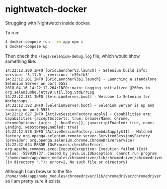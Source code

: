 # nightwatch-docker

Struggling with Nightwatch inside docker.

To run:

```sh
$ docker-compose run --rm app npm i
$ docker-compose up
```

Then check the `/logs/selenium-debug.log` file, which would show something like:

```
14:22:12.200 INFO [GridLauncherV3.launch] - Selenium build info: version: '3.11.0', revision: 'e59cfb3'
14:22:12.201 INFO [GridLauncherV3$1.launch] - Launching a standalone Selenium Server on port 5555
2018-04-16 14:22:12.264:INFO::main: Logging initialized @260ms to org.seleniumhq.jetty9.util.log.StdErrLog
14:22:12.381 INFO [SeleniumServer.boot] - Welcome to Selenium for Workgroups....
14:22:12.382 INFO [SeleniumServer.boot] - Selenium Server is up and running on port 5555
14:22:12.627 INFO [ActiveSessionFactory.apply] - Capabilities are: Capabilities {acceptSslCerts: true, browserName: chrome, chromeOptions: {args: [--headless]}, javascriptEnabled: true, name: Landing, webStorageEnabled: true}
14:22:12.628 INFO [ActiveSessionFactory.lambda$apply$11] - Matched factory org.openqa.selenium.remote.server.ServicedSession$Factory (provider: org.openqa.selenium.chrome.ChromeDriverService)
14:22:32.644 ERROR [OsProcess.checkForError] - org.apache.commons.exec.ExecuteException: Execution failed (Exit value: -559038737. Caused by java.io.IOException: Cannot run program "/home/node/app/node_modules/chromedriver/lib/chromedriver/chromedriver" (in directory "."): error=2, No such file or directory)
```

Although I can browse to the file `/home/node/app/node_modules/chromedriver/lib/chromedriver/chromedriver` so I am pretty sure it exists.
